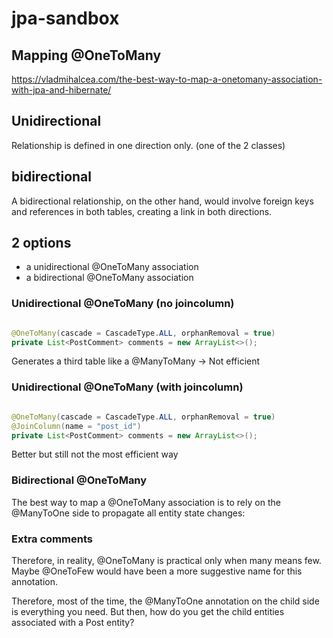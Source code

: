 # jpa-sandbox

## Mapping @OneToMany

https://vladmihalcea.com/the-best-way-to-map-a-onetomany-association-with-jpa-and-hibernate/

## Unidirectional

Relationship is defined in one direction only. (one of the 2 classes)

## bidirectional

A bidirectional relationship, on the other hand, would involve foreign keys and references in both tables, creating a
link in both directions.

## 2 options

- a unidirectional @OneToMany association
- a bidirectional @OneToMany association

### Unidirectional @OneToMany (no joincolumn)

```java

@OneToMany(cascade = CascadeType.ALL, orphanRemoval = true)
private List<PostComment> comments = new ArrayList<>();
```

Generates a third table like a @ManyToMany -> Not efficient

### Unidirectional @OneToMany (with joincolumn)

```java

@OneToMany(cascade = CascadeType.ALL, orphanRemoval = true)
@JoinColumn(name = "post_id")
private List<PostComment> comments = new ArrayList<>();
```

Better but still not the most efficient way

### Bidirectional @OneToMany

The best way to map a @OneToMany association is to rely on the @ManyToOne side to propagate all entity state changes:



### Extra comments
Therefore, in reality, @OneToMany is practical only when many means few. Maybe @OneToFew would have been a more suggestive name for this annotation.

Therefore, most of the time, the @ManyToOne annotation on the child side is everything you need. But then, how do you get the child entities associated with a Post entity?
